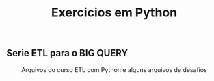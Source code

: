 <h1 align="center">Exercicios em Python</h1>
<br>
<h2>Serie ETL para o BIG QUERY</h2>
<p align="center">Arquivos do curso ETL com Python e alguns arquivos de desafios</p>
